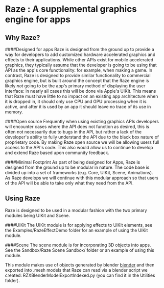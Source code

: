 
Raze : A supplemental graphics engine for apps
=

Why Raze?
-
####Designed for apps
Raze is designed from the ground up to provide a way for developers to add customized hardware accelerated graphics and effects to their applications. While other APIs exist for mobile accelerated graphics, they typically assume that the developer is going to be using that API as the app's core functionality: for example, when making a game. In contrast, Raze is designed to provide similar functionality to commercial graphics engine, but is built around the concept that the Raze engine is likely *not* going to be the app's primary method of displaying the user interface: in nearly all cases this will be done via Apple's UIKit. This means that Raze must have little to no impact on an existing app architecture when it is dropped in, it should only use CPU and GPU processing when it is active, and after it is used by an app it should leave no trace of its use in memory. 

####Open source 
 Frequently when using existing graphics APIs developers will encounter cases where the API does not function as desired, this is often not necessarily due to bugs in the API, but rather a lack of the developer's ability to fully understand the API due to the black box nature of proprietary code. By making Raze open source we will be allowing users full access to the API's code. This also would allow us to continue to develop and extend Raze based upon community feedback.
 
####Minimal  Footprint
As part of being designed for Apps, Raze is designed from the ground up to be modular in nature. The code base is divided up into a set of frameworks (e.g. Core, UIKit, Scene, Animations). As Raze develops we will continue with this modular approach so that users of the API will be able to take only what they need from the API.

Using Raze
-

Raze is designed to be used in a modular fashion with the two primary modules being UIKit and Scene. 

####UIKit 
The UIKit module is for applying effects to UIKit 
elements, see the Examples/RazeEffectDemo folder for an example of using the UIKit module.

####Scene
The scene module is for incorporating 3D objects into apps. See the Sandbox/Raze Scene Sandbox/ folder or an example of using this module. 

This module makes use of objects generated by blender [blender](www.blender.org) and then exported into .mesh models that Raze can read via a blender script we created: RZXBlenderModelExportIndexed.py (you can find it in the Utilities folder).




